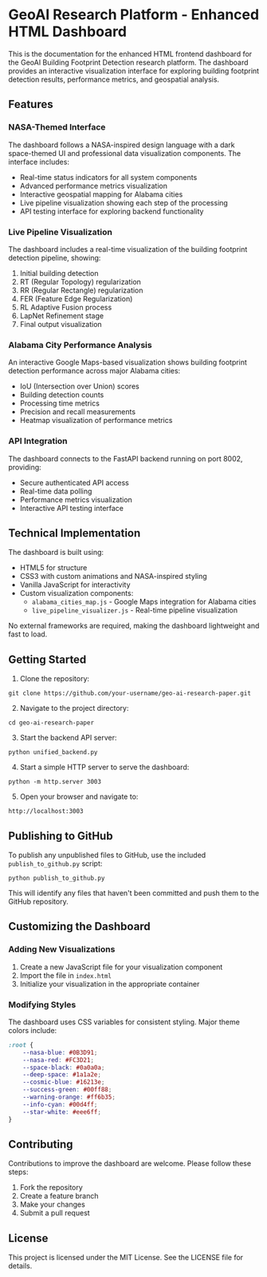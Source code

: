 # GeoAI Research Platform - Enhanced HTML Dashboard

This is the documentation for the enhanced HTML frontend dashboard for the GeoAI Building Footprint Detection research platform. The dashboard provides an interactive visualization interface for exploring building footprint detection results, performance metrics, and geospatial analysis.

## Features

### NASA-Themed Interface
The dashboard follows a NASA-inspired design language with a dark space-themed UI and professional data visualization components. The interface includes:

- Real-time status indicators for all system components
- Advanced performance metrics visualization
- Interactive geospatial mapping for Alabama cities
- Live pipeline visualization showing each step of the processing
- API testing interface for exploring backend functionality

### Live Pipeline Visualization
The dashboard includes a real-time visualization of the building footprint detection pipeline, showing:

1. Initial building detection
2. RT (Regular Topology) regularization
3. RR (Regular Rectangle) regularization 
4. FER (Feature Edge Regularization)
5. RL Adaptive Fusion process
6. LapNet Refinement stage
7. Final output visualization

### Alabama City Performance Analysis
An interactive Google Maps-based visualization shows building footprint detection performance across major Alabama cities:

- IoU (Intersection over Union) scores
- Building detection counts
- Processing time metrics
- Precision and recall measurements
- Heatmap visualization of performance metrics

### API Integration
The dashboard connects to the FastAPI backend running on port 8002, providing:

- Secure authenticated API access
- Real-time data polling
- Performance metrics visualization
- Interactive API testing interface

## Technical Implementation

The dashboard is built using:

- HTML5 for structure
- CSS3 with custom animations and NASA-inspired styling
- Vanilla JavaScript for interactivity
- Custom visualization components:
  - `alabama_cities_map.js` - Google Maps integration for Alabama cities
  - `live_pipeline_visualizer.js` - Real-time pipeline visualization

No external frameworks are required, making the dashboard lightweight and fast to load.

## Getting Started

1. Clone the repository:
```
git clone https://github.com/your-username/geo-ai-research-paper.git
```

2. Navigate to the project directory:
```
cd geo-ai-research-paper
```

3. Start the backend API server:
```
python unified_backend.py
```

4. Start a simple HTTP server to serve the dashboard:
```
python -m http.server 3003
```

5. Open your browser and navigate to:
```
http://localhost:3003
```

## Publishing to GitHub

To publish any unpublished files to GitHub, use the included `publish_to_github.py` script:

```
python publish_to_github.py
```

This will identify any files that haven't been committed and push them to the GitHub repository.

## Customizing the Dashboard

### Adding New Visualizations

1. Create a new JavaScript file for your visualization component
2. Import the file in `index.html`
3. Initialize your visualization in the appropriate container

### Modifying Styles

The dashboard uses CSS variables for consistent styling. Major theme colors include:

```css
:root {
    --nasa-blue: #0B3D91;
    --nasa-red: #FC3D21;
    --space-black: #0a0a0a;
    --deep-space: #1a1a2e;
    --cosmic-blue: #16213e;
    --success-green: #00ff88;
    --warning-orange: #ff6b35;
    --info-cyan: #00d4ff;
    --star-white: #eee6ff;
}
```

## Contributing

Contributions to improve the dashboard are welcome. Please follow these steps:

1. Fork the repository
2. Create a feature branch
3. Make your changes
4. Submit a pull request

## License

This project is licensed under the MIT License. See the LICENSE file for details.